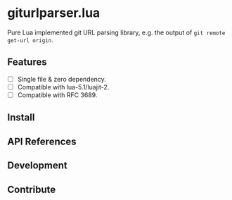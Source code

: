 # giturlparser.lua

Pure Lua implemented git URL parsing library, e.g. the output of `git remote get-url origin`.

## Features

* [ ] Single file & zero dependency.
* [ ] Compatible with lua-5.1/luajit-2.
* [ ] Compatible with RFC 3689.

## Install

## API References

## Development

## Contribute


